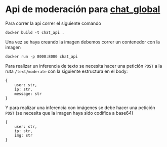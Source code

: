 # Api de moderación para [chat_global](https://github.com/CuevaDelDev/public_chat)

Para correr la api correr el siguiente comando 

`docker build -t chat_api .`

Una vez se haya creando la imagen debemos correr un contenedor con la imagen

`docker run -p 8000:8000 chat_api`

Para realizar un inferencia de texto se necesita hacer una petición `POST` a la ruta `/text/moderate` con la siguiente estructura en el body:
    
    {
        user: str, 
        ip: str,    
        message: str
    }

Y para realizar una inferencia con imágenes se debe hacer una petición `POST` (se necesita que la imagen haya sido codifica a base64)

    {
        user: str, 
        ip: str,    
        img: str
    }